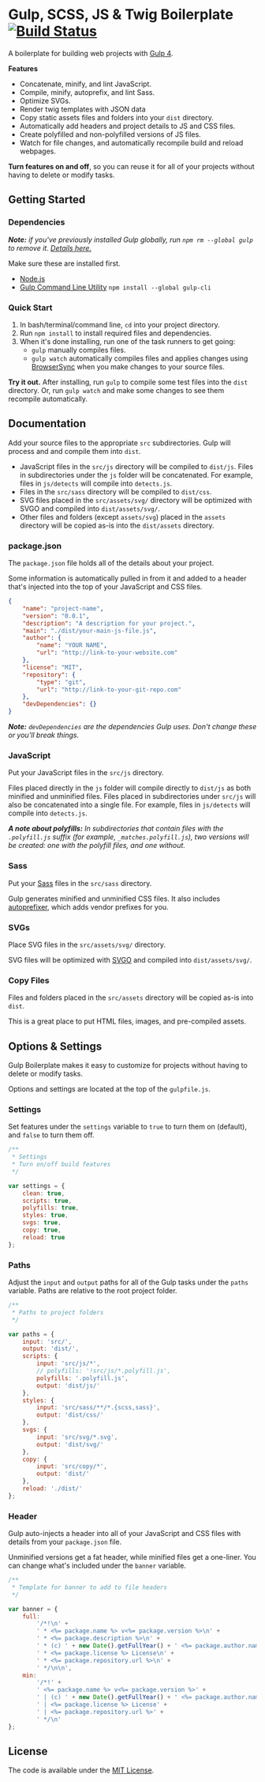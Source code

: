 # Gulp, SCSS, JS & Twig Boilerplate [![Build Status](https://travis-ci.org/cferdinandi/gulp-boilerplate.svg)](https://travis-ci.org/cferdinandi/gulp-boilerplate)

A boilerplate for building web projects with [Gulp 4](https://gulpjs.com/).

**Features**

- Concatenate, minify, and lint JavaScript.
- Compile, minify, autoprefix, and lint Sass.
- Optimize SVGs.
- Render twig templates with JSON data
- Copy static assets files and folders into your `dist` directory.
- Automatically add headers and project details to JS and CSS files.
- Create polyfilled and non-polyfilled versions of JS files.
- Watch for file changes, and automatically recompile build and reload webpages.

**Turn features on and off**, so you can reuse it for all of your projects without having to delete or modify tasks.



## Getting Started

### Dependencies

*__Note:__ if you've previously installed Gulp globally, run `npm rm --global gulp` to remove it. [Details here.](https://medium.com/gulpjs/gulp-sips-command-line-interface-e53411d4467)*

Make sure these are installed first.

- [Node.js](http://nodejs.org)
- [Gulp Command Line Utility](http://gulpjs.com) `npm install --global gulp-cli`

### Quick Start

1. In bash/terminal/command line, `cd` into your project directory.
2. Run `npm install` to install required files and dependencies.
3. When it's done installing, run one of the task runners to get going:
	- `gulp` manually compiles files.
	- `gulp watch` automatically compiles files and applies changes using [BrowserSync](https://browsersync.io/) when you make changes to your source files.

**Try it out.** After installing, run `gulp` to compile some test files into the `dist` directory. Or, run `gulp watch` and make some changes to see them recompile automatically.



## Documentation

Add your source files to the appropriate `src` subdirectories. Gulp will process and and compile them into `dist`.

- JavaScript files in the `src/js` directory will be compiled to `dist/js`. Files in subdirectories under the `js` folder will be concatenated. For example, files in `js/detects` will compile into `detects.js`.
- Files in the `src/sass` directory will be compiled to `dist/css`.
- SVG files placed in the `src/assets/svg/` directory will be optimized with SVGO and compiled into `dist/assets/svg/`.
- Other files and folders (except `assets/svg`) placed in the `assets` directory will be copied as-is into the `dist/assets` directory.

### package.json

The `package.json` file holds all of the details about your project.

Some information is automatically pulled in from it and added to a header that's injected into the top of your JavaScript and CSS files.

```json
{
	"name": "project-name",
	"version": "0.0.1",
	"description": "A description for your project.",
	"main": "./dist/your-main-js-file.js",
	"author": {
		"name": "YOUR NAME",
		"url": "http://link-to-your-website.com"
	},
	"license": "MIT",
	"repository": {
		"type": "git",
		"url": "http://link-to-your-git-repo.com"
	},
	"devDependencies": {}
}
```

*__Note:__ `devDependencies` are the dependencies Gulp uses. Don't change these or you'll break things.*

### JavaScript

Put your JavaScript files in the `src/js` directory.

Files placed directly in the `js` folder will compile directly to `dist/js` as both minified and unminified files. Files placed in subdirectories under `src/js` will also be concatenated into a single file. For example, files in `js/detects` will compile into `detects.js`.

*__A note about polyfills:__ In subdirectories that contain files with the `.polyfill.js` suffix (for example, `_matches.polyfill.js`), two versions will be created: one with the polyfill files, and one without.*

### Sass

Put your [Sass](https://sass-lang.com/) files in the `src/sass` directory.

Gulp generates minified and unminified CSS files. It also includes [autoprefixer](https://github.com/postcss/autoprefixer), which adds vendor prefixes for you.

### SVGs

Place SVG files in the `src/assets/svg/` directory.

SVG files will be optimized with [SVGO](https://github.com/svg/svgo) and compiled into `dist/assets/svg/`.

### Copy Files

Files and folders placed in the `src/assets` directory will be copied as-is into `dist`.

This is a great place to put HTML files, images, and pre-compiled assets.



## Options & Settings

Gulp Boilerplate makes it easy to customize for projects without having to delete or modify tasks.

Options and settings are located at the top of the `gulpfile.js`.

### Settings

Set features under the `settings` variable to `true` to turn them on (default), and `false` to turn them off.

```js
/**
 * Settings
 * Turn on/off build features
 */

var settings = {
	clean: true,
	scripts: true,
	polyfills: true,
	styles: true,
	svgs: true,
	copy: true,
	reload: true
};
```

### Paths

Adjust the `input` and `output` paths for all of the Gulp tasks under the `paths` variable. Paths are relative to the root project folder.

```js
/**
 * Paths to project folders
 */

var paths = {
	input: 'src/',
	output: 'dist/',
	scripts: {
		input: 'src/js/*',
		// polyfills: '!src/js/*.polyfill.js',
		polyfills: '.polyfill.js',
		output: 'dist/js/'
	},
	styles: {
		input: 'src/sass/**/*.{scss,sass}',
		output: 'dist/css/'
	},
	svgs: {
		input: 'src/svg/*.svg',
		output: 'dist/svg/'
	},
	copy: {
		input: 'src/copy/*',
		output: 'dist/'
	},
	reload: './dist/'
};
```

### Header

Gulp auto-injects a header into all of your JavaScript and CSS files with details from your `package.json` file.

Unminified versions get a fat header, while minified files get a one-liner. You can change what's included under the `banner` variable.

```js
/**
 * Template for banner to add to file headers
 */

var banner = {
	full:
		'/*!\n' +
		' * <%= package.name %> v<%= package.version %>\n' +
		' * <%= package.description %>\n' +
		' * (c) ' + new Date().getFullYear() + ' <%= package.author.name %>\n' +
		' * <%= package.license %> License\n' +
		' * <%= package.repository.url %>\n' +
		' */\n\n',
	min:
		'/*!' +
		' <%= package.name %> v<%= package.version %>' +
		' | (c) ' + new Date().getFullYear() + ' <%= package.author.name %>' +
		' | <%= package.license %> License' +
		' | <%= package.repository.url %>' +
		' */\n'
};
```



## License

The code is available under the [MIT License](LICENSE.md).
